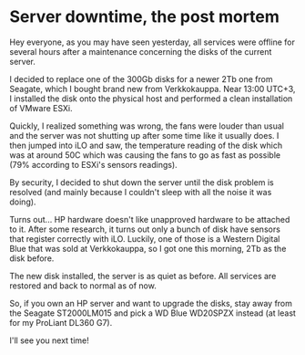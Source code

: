 # Server downtime, the post mortem

Hey everyone, as you may have seen yesterday, all services were offline for several hours after a maintenance concerning the disks of the current server.

I decided to replace one of the 300Gb disks for a newer 2Tb one from Seagate, which I bought brand new from Verkkokauppa. Near 13:00 UTC+3, I installed the disk onto the physical host and performed a clean installation of VMware ESXi.

Quickly, I realized something was wrong, the fans were louder than usual and the server was not shutting up after some time like it usually does. I then jumped into iLO and saw, the temperature reading of the disk which was at around 50C which was causing the fans to go as fast as possible (79% according to ESXi's sensors readings).

By security, I decided to shut down the server until the disk problem is resolved (and mainly because I couldn't sleep with all the noise it was doing).

Turns out... HP hardware doesn't like unapproved hardware to be attached to it. After some research, it turns out only a bunch of disk have sensors that register correctly with iLO. Luckily, one of those is a Western Digital Blue that was sold at Verkkokauppa, so I got one this morning, 2Tb as the disk before.

The new disk installed, the server is as quiet as before. All services are restored and back to normal as of now.

So, if you own an HP server and want to upgrade the disks, stay away from the Seagate ST2000LM015 and pick a WD Blue WD20SPZX instead (at least for my ProLiant DL360 G7).

I'll see you next time!
